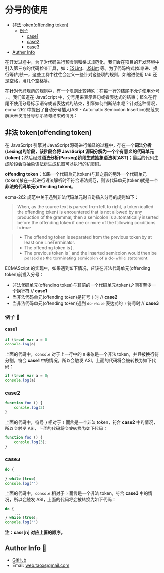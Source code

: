 # 分号的使用

* [非法 token(offending token)](#offending-token)
	* [例子](#offending-token-examples)
		* [case1](offending-token-case1)
		* [case2](offending-token-case2)
		* [case3](offending-token-case3)
* [Author Info](#author)

在开发过程中，为了对代码进行预检测和格式规范化，我们会在项目的开发环境中引入第三方的代码检查工具，如：[ESLint](https://eslint.org/)、[JSLint](http://www.jslint.com/) 等。为了代码格式(如缩进、换行等)的统一，这些工具中往往会定义一些针对这些项的规则，如缩进使用 tab 还是空格，用几个空格等。

在针对代码规范的规则中，有一个规则比较特殊：在每一行的结尾不允许使用分号 `;` 。我们知道在 JavaScript 中，分号用来表示语句或者表达式的结束；那么在行尾不使用分号标示语句或者表达式的结束，引擎如何判断结束呢？针对这种情况，ecma-262 中提出了自动分号插入(ASI - Automatic Semicolon Insertion)规范来解决未使用分号标示语句结束的情况：

## <span id="offending-token">非法 token(offending token)</span>

在 JavaScript 引擎对 JavaScript 源码进行编译的过程中，存在一个**词法分析(Lexing)**的阶段，该阶段会将 JavaScript 源码分解为一个个有意义的**代码单元(token)**；然后经过**语法分析(Parsing)**阶段生成**抽象语法树(AST)**；最后的代码生成阶段会将抽象语法树生成机器可以执行的机器码。

**offending token**：如果一个代码单元(token)与其之前的另外一个代码单元(token)放在一起进行语法解析时不符合语法规范，则该代码单元(token)就是一个**非法的代码单元(offending token)**。

ecma-262 规范中关于遇到非法代码单元时自动插入分号的规则如下：

> When, as the source text is parsed from left to right, a token (called the offending token) is encountered that is not allowed by any production of the grammar, then a semicolon is automatically inserted before the offending token if one or more of the following conditions is true:

> * The offending token is separated from the previous token by at least one LineTerminator.
> * The offending token is }.
> * The previous token is ) and the inserted semicolon would then be parsed as the terminating semicolon of a do-while statement.

ECMAScript 的实现中，如果遇到如下情况，应该在非法代码单元(offending token)前插入分号：

* 非法代码单元(offending token)与其前的一个代码单元(token)之间有至少一个换行符 // **case1**
* 当非法代码单元(offending token)是符号 `}` 时 // **case2**
* 当非法代码单元(offending token)遇到 `do-while` 表达式的 `)` 符号时 // **case3**

### <span id="offending-token-examples">例子 🌰</span>

#### <span id="offending-token-case1">case1</span>

```javascript
if (true) var a = 0
console.log(a)
```
上面的代码中，`console` 对于上一行中的 `0` 来说是一个非法 token，并且被换行符分割，符合 **case1** 中的情况，所以会触发 ASI，上面的代码将会被转换为如下代码：

```javascript
if (true) var a = 0;
console.log(a)
```

### <span id="offending-token-case2">case2</span>

```javascript
function foo () {
	console.log(3)
}
```

上面的代码中，符号 `}` 相对于 `)` 而言是一个非法 token，符合 **case2** 中的情况，所以会触发 ASI，上面的代码将会被转换为如下代码：

```javascript
function foo () {
	console.log(3);
}
```

### <span id="offending-token-case3">case3</span>

```javascript
do {
	...
} while (true)
console.log('')
```
上面的代码中，`console` 相对于 `)` 而言是一个非法 token，符合 **case3** 中的情况，所以会触发 ASI，上面的代码将会被转换为如下代码：

```javascript
do {
	...
} while (true);
console.log('')
```

**注：case[n] 对应上面的顺序。**

## <span id="author">Author Info 🌟</span>

* [GitHub](https://github.com/Tao-Quixote)
* Email: <web.taox@gmail.com>
